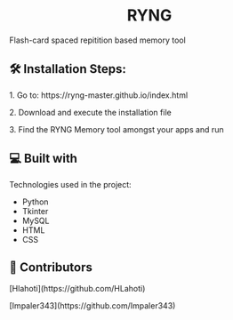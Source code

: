 <h1 align="center" id="title">RYNG</h1>

<p id="description">Flash-card spaced repitition based memory tool</p>

<h2>🛠️ Installation Steps:</h2>

<p>1. Go to: https://ryng-master.github.io/index.html</p>

<p>2. Download and execute the installation file</p>

<p>3. Find the RYNG Memory tool amongst your apps and run</p>

  
  
<h2>💻 Built with</h2>

Technologies used in the project:

*   Python
*   Tkinter
*   MySQL
*   HTML
*   CSS



<h2>👥 Contributors</h2>
<p>[Hlahoti](https://github.com/HLahoti)</p>
<p>[Impaler343](https://github.com/Impaler343)</p>
